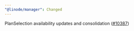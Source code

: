 ```yaml
---
"@linode/manager": Changed
---
```


PlanSelection availability updates and consolidation ([#10387](https://github.com/linode/manager/pull/10387))
